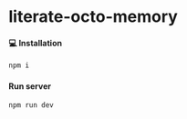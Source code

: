 # literate-octo-memory

#### 💻 Installation
 ```sh
npm i
```
 
 
#### Run server
 ```sh
npm run dev
```
